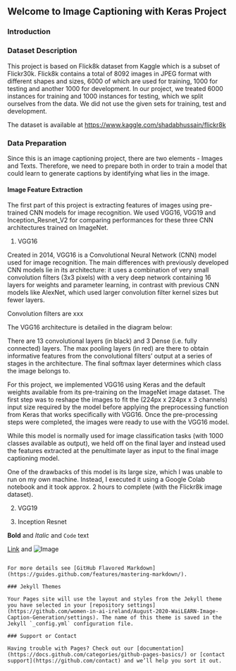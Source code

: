 ## Welcome to Image Captioning with Keras Project

### Introduction

### Dataset Description

This project is based on Flick8k dataset from Kaggle which is a subset of Flickr30k. Flick8k contains a total of 8092 images in JPEG format with different shapes and sizes, 6000 of which are used for training, 1000 for testing and another 1000 for development. In our project, we treated 6000 instances for training and 1000 instances for testing, which we split ourselves from the data. We did not use the given sets for training, test and development.

The dataset is available at https://www.kaggle.com/shadabhussain/flickr8k

### Data Preparation

Since this is an image captioning project, there are two elements - Images and Texts. Therefore, we need to prepare both in order to train a model that could learn to generate captions by identifying what lies in the image.

#### Image Feature Extraction

The first part of this project is extracting features of images using pre-trained CNN models for image recognition. We used VGG16, VGG19 and Inception_Resnet_V2 for comparing performances for these three CNN architectures trained on ImageNet.

1. VGG16

Created in 2014, VGG16 is a Convolutional Neural Network (CNN) model used for image recognition. The main differences with previously developed CNN models lie in its architecture: it uses a combination of very small convolution filters (3x3 pixels) with a very deep network containing 16 layers for weights and parameter learning, in contrast with previous CNN models like AlexNet, which used larger convolution filter kernel sizes but fewer layers.

Convolution filters are xxx

The VGG16 architecture is detailed in the diagram below:

There are 13 convolutional layers (in black) and 3 Dense (i.e. fully connected) layers.
The max pooling layers (in red) are there to obtain informative features from the convolutional filters’ output at a series of stages in the architecture. The final softmax layer determines which class the image belongs to.

For this project, we implemented VGG16 using Keras and the default weights available from its pre-training on the ImageNet image dataset. The first step was to reshape the images to fit the (224px x 224px x 3 channels) input size required by the model before applying the preprocessing function from Keras that works specifically with VGG16. Once the pre-processing steps were completed, the images were ready to use with the VGG16 model.

While this model is normally used for image classification tasks (with 1000 classes available as output), we held off on the final layer and instead used the features extracted at the penultimate layer as input to the final image captioning model.

One of the drawbacks of this model is its large size, which I was unable to run on my own machine. Instead, I executed it using a Google Colab notebook and it took approx. 2 hours to complete (with the Flickr8k image dataset).


2. VGG19

3. Inception Resnet 





**Bold** and _Italic_ and `Code` text

[Link](url) and ![Image](src)
```

For more details see [GitHub Flavored Markdown](https://guides.github.com/features/mastering-markdown/).

### Jekyll Themes

Your Pages site will use the layout and styles from the Jekyll theme you have selected in your [repository settings](https://github.com/women-in-ai-ireland/August-2020-WaiLEARN-Image-Caption-Generation/settings). The name of this theme is saved in the Jekyll `_config.yml` configuration file.

### Support or Contact

Having trouble with Pages? Check out our [documentation](https://docs.github.com/categories/github-pages-basics/) or [contact support](https://github.com/contact) and we’ll help you sort it out.
